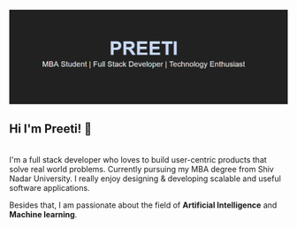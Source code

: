![Header](https://github.com/Preeti240/Preeti240/blob/master/header.png?raw=true)

## Hi I'm Preeti! 👋
<br/>
I'm a full stack developer who loves to build user-centric products that solve real world problems. Currently pursuing my MBA degree from Shiv Nadar University.
I really enjoy designing & developing scalable and useful software applications. 

Besides that, I am passionate about the field of **Artificial Intelligence** and **Machine learning**.




